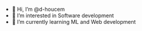 - 👋 Hi, I’m @d-houcem
- 👀 I’m interested in Software development
- 🌱 I’m currently learning ML and Web development
